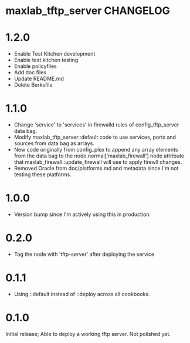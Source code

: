 # maxlab_tftp_server CHANGELOG

# 1.2.0

* Enable Test Kitchen development
* Enable test kitchen testing
* Enable policyfiles
* Add doc files
* Update README.md
* Delete Berksfile

# 1.1.0

* Change 'service' to 'services' in firewalld rules of config_tftp_server data bag.
* Modify maxlab_tftp_server::default code to use services, ports and sources from data bag as arrays.
* New code originally from config_plex to append any array elements from the data bag to the node.normal['maxlab_firewall'] node attribute that maxlab_firewall::update_firewall will use to apply firewll changes.
* Removed Oracle from doc/platforms.md and metadata since I'm not testing these platforms.

# 1.0.0

* Version bump since I'm actively using this in production.

# 0.2.0

* Tag the node with 'tftp-server' after deploying the service

# 0.1.1

* Using ::default instead of ::deploy across all cookbooks.

# 0.1.0

Initial release; Able to deploy a working tftp server. Not polished yet.
